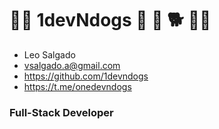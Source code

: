 # 👨‍💻 1devNdogs 🐶 🐩 🐕 🐕‍🦺

- Leo Salgado
- vsalgado.a@gmail.com
- https://github.com/1devndogs
- https://t.me/onedevndogs


### Full-Stack Developer

